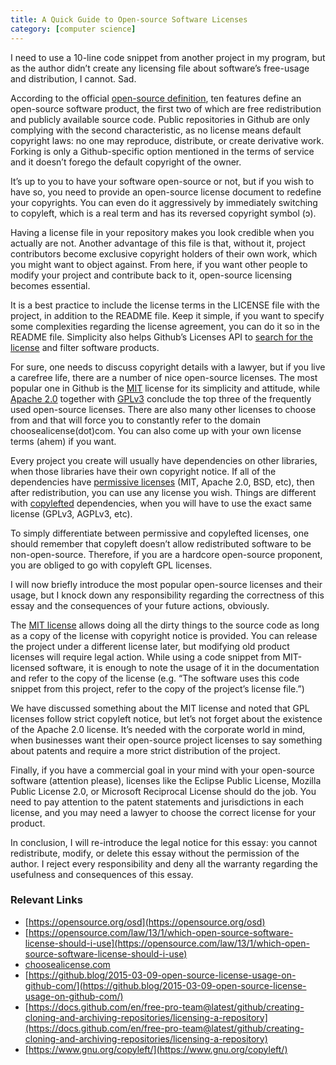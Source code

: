 ```yaml
---
title: A Quick Guide to Open-source Software Licenses
category: [computer science]
---
```


I need to use a 10-line code snippet from another project in my program, but as the author didn’t create any licensing file about software’s free-usage and distribution, I cannot. Sad.

According to the official [open-source definition](https://opensource.org/osd), ten features define an open-source software product, the first two of which are free redistribution and publicly available source code. Public repositories in Github are only complying with the second characteristic, as no license means default copyright laws: no one may reproduce, distribute, or create derivative work. Forking is only a Github-specific option mentioned in the terms of service and it doesn’t forego the default copyright of the owner.

It’s up to you to have your software open-source or not, but if you wish to have so, you need to provide an open-source license document to redefine your copyrights. You can even do it aggressively by immediately switching to copyleft, which is a real term and has its reversed copyright symbol (ɔ).

Having a license file in your repository makes you look credible when you actually are not. Another advantage of this file is that, without it, project contributors become exclusive copyright holders of their own work, which you might want to object against. From here, if you want other people to modify your project and contribute back to it, open-source licensing becomes essential.

It is a best practice to include the license terms in the LICENSE file with the project, in addition to the README file. Keep it simple, if you want to specify some complexities regarding the license agreement, you can do it so in the README file. Simplicity also helps Github’s Licenses API to [search for the license](https://github.blog/2017-11-03-search-repositories-by-license/) and filter software products.

For sure, one needs to discuss copyright details with a lawyer, but if you live a carefree life, there are a number of nice open-source licenses. The most popular one in Github is the [MIT](https://choosealicense.com/licenses/mit/) license for its simplicity and attitude, while [Apache 2.0](https://choosealicense.com/licenses/apache-2.0/) together with [GPLv3](https://choosealicense.com/licenses/gpl-3.0/) conclude the top three of the frequently used open-source licenses. There are also many other licenses to choose from and that will force you to constantly refer to the domain choosealicense(dot)com. You can also come up with your own license terms (ahem) if you want.

Every project you create will usually have dependencies on other libraries, when those libraries have their own copyright notice. If all of the dependencies have [permissive licenses](https://en.wikipedia.org/wiki/Permissive_software_license) (MIT, Apache 2.0, BSD, etc), then after redistribution, you can use any license you wish. Things are different with [copylefted](https://en.wikipedia.org/wiki/Copyleft) dependencies, when you will have to use the exact same license (GPLv3, AGPLv3, etc).

To simply differentiate between permissive and copylefted licenses, one should remember that copyleft doesn’t allow redistributed software to be non-open-source. Therefore, if you are a hardcore open-source proponent, you are obliged to go with copyleft GPL licenses.

I will now briefly introduce the most popular open-source licenses and their usage, but I knock down any responsibility regarding the correctness of this essay and the consequences of your future actions, obviously.

The [MIT license](https://choosealicense.com/licenses/mit/) allows doing all the dirty things to the source code as long as a copy of the license with copyright notice is provided. You can release the project under a different license later, but modifying old product licenses will require legal action. While using a code snippet from MIT-licensed software, it is enough to note the usage of it in the documentation and refer to the copy of the license (e.g. “The software uses this code snippet from this project, refer to the copy of the project’s license file.”)

We have discussed something about the MIT license and noted that GPL licenses follow strict copyleft notice, but let’s not forget about the existence of the Apache 2.0 license. It’s needed with the corporate world in mind, when businesses want their open-source project licenses to say something about patents and require a more strict distribution of the project.

Finally, if you have a commercial goal in your mind with your open-source software (attention please), licenses like the Eclipse Public License, Mozilla Public License 2.0, or Microsoft Reciprocal License should do the job. You need to pay attention to the patent statements and jurisdictions in each license, and you may need a lawyer to choose the correct license for your product.

In conclusion, I will re-introduce the legal notice for this essay: you cannot redistribute, modify, or delete this essay without the permission of the author. I reject every responsibility and deny all the warranty regarding the usefulness and consequences of this essay.

### Relevant Links

*   [https://opensource.org/osd](https://opensource.org/osd)
*   [https://opensource.com/law/13/1/which-open-source-software-license-should-i-use](https://opensource.com/law/13/1/which-open-source-software-license-should-i-use)
*   [choosealicense.com](https://choosealicense.com/)
*   [https://github.blog/2015-03-09-open-source-license-usage-on-github-com/](https://github.blog/2015-03-09-open-source-license-usage-on-github-com/)
*   [https://docs.github.com/en/free-pro-team@latest/github/creating-cloning-and-archiving-repositories/licensing-a-repository](https://docs.github.com/en/free-pro-team@latest/github/creating-cloning-and-archiving-repositories/licensing-a-repository)
*   [https://www.gnu.org/copyleft/](https://www.gnu.org/copyleft/)